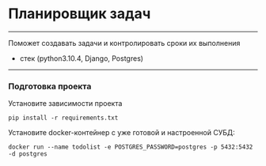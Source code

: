 # Планировщик задач
***
Поможет создавать задачи и контролировать сроки их выполнения

* стек (python3.10.4, Django, Postgres)
***
### Подготовка проекта
Установите зависимости проекта
```
pip install -r requirements.txt
```
Установите docker-контейнер с уже готовой и настроенной СУБД:
```
docker run --name todolist -e POSTGRES_PASSWORD=postgres -p 5432:5432 -d postgres
```